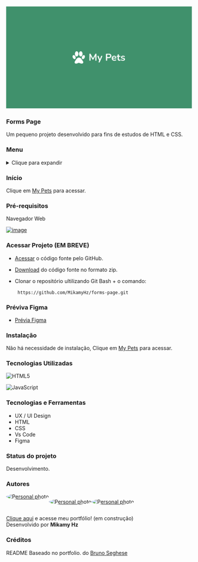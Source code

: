 ![image](assets/img/cover.png)

### Forms Page
Um pequeno projeto desenvolvido para fins de estudos de HTML e CSS.

### Menu

<details>
<summary>Clique para expandir</summary>
◽ <a href="#inicio">Início</a> <br>
◽ <a href="#pre-requisitos">Pré-requisitos</a> <br>
◽ <a href="#acessar-projeto">Acessar Projeto</a> <br>
◽ <a href="#previa">Prévia Figma</a> <br>
◽ <a href="#instalacao">Instalação</a> <br>
◽ <a href="#tecnologias">Tecnologias</a> <br>
◽ <a href="#topicos">Tópicos</a> <br>
◽ <a href="#status">Status do Projeto</a> <br>
◽ <a href="#autor">Autor</a> <br>
</details>

<h3 id="inicio">Início</h3>

Clique em [My Pets](https://github.com/MikamyHz/my-pets) para acessar.

<h3 id="pre-requisitos">Pré-requisitos</h3>
Navegador Web

[![image](https://img.shields.io/badge/Google_chrome-4285F4?style=for-the-badge&logo=Google-chrome&logoColor=white)](https://www.google.pt/intl/pt-PT/chrome/)

<h3 id="acessar-projeto">Acessar Projeto (EM BREVE)</h3>

- <a href="#">Acessar</a> o código fonte pelo GitHub. <br>
- <a href="h[ttps://github.com/MikamyHz/forms-page/archive/refs/heads/main.zip](https://github.com/MikamyHz/my-pets/archive/refs/heads/main.zip)">Download</a> do código fonte no formato zip.<br>
- Clonar o repositório ultilizando Git Bash + o comando:

       https://github.com/MikamyHz/forms-page.git

<h3 id="previa">Préviva Figma</h3>

- <a href="https://www.figma.com/design/TODKfGCUtdlawP5d80ZBvE/my-pets?node-id=32-67&t=oROg3gV1qhrKednt-1">Prévia Figma</a><br>


<h3 id="instalacao">Instalação</h3>

Não há necessidade de instalação, Clique em [My Pets](https://github.com/MikamyHz/my-pets) para acessar.

<h3 id="tecnologias">Tecnologias Utilizadas</h3>


![HTML5](https://img.shields.io/badge/html5-%23E34F26.svg?style=for-the-badge&logo=html5&logoColor=white)

![JavaScript](https://img.shields.io/badge/javascript-%23323330.svg?style=for-the-badge&logo=javascript&logoColor=%23F7DF1E)

<h3 id="topicos">Tecnologias e Ferramentas</h3>

- UX / UI Design
- HTML
- CSS
- Vs Code
- Figma

<h3 id="status">Status do projeto</h3>
Desenvolvimento.

<h3 id="autor">Autores</h3>

<div style="display:flex">
<a href="https://github.com/MikamyHz"> <img style="border-radius: 50%;" src="https://avatars.githubusercontent.com/u/180863504?v=4" width="100px;" alt="Personal photo"/></a>

<a href="https://github.com/Jakelineliima"> <img style="border-radius: 50%;" src="https://avatars.githubusercontent.com/u/56119928?v=4" width="100px;" alt="Personal photo"/></a>

<a href="https://github.com/Willerjls"> <img style="border-radius: 50%;" src="https://avatars.githubusercontent.com/u/49643599?v=4" width="100px;" alt="Personal photo"/></a>
</div>

[Clique aqui](https://github.com/MikamyHz) e acesse meu portfólio! (em construção) <br>
Desenvolvido por **Mikamy Hz**

### Créditos
README Baseado no portfolio. do <a href="https://github.com/brseghese">Bruno Seghese</a>

